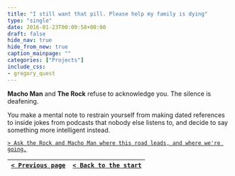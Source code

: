 ```yaml
---
title: "I still want that pill. Please help my family is dying"
type: "single"
date: 2016-01-23T00:09:58+00:00
draft: false
hide_nav: true
hide_from_new: true
caption_mainpage: ""
categories: ["Projects"]
include_css:
- gregory_quest
---
```


**Macho Man** and **The Rock** refuse to acknowledge you. The silence is deafening.

You make a mental note to restrain yourself from making dated references to inside jokes from podcasts that nobody else listens to, and decide to say something more intelligent instead.

[``> Ask the Rock and Macho Man where this road leads, and where we're going.``](../19)

|[``< Previous page``](../18)|[``< Back to the start``](../)|
|---|---|